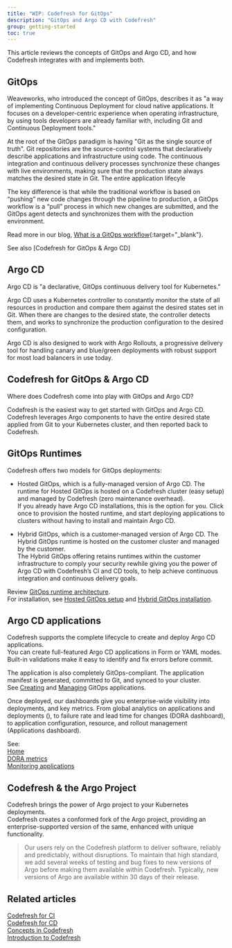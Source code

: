 ```yaml
---
title: "WIP: Codefresh for GitOps"
description: "GitOps and Argo CD with Codefresh"
group: getting-started
toc: true
---
```


This article reviews the concepts of GitOps and Argo CD, and how Codefresh integrates with and implements both.


## GitOps
Weaveworks, who introduced the concept of GitOps, describes it as "a way of implementing Continuous Deployment for cloud native applications. It focuses on a developer-centric experience when operating infrastructure, by using tools developers are already familiar with, including Git and Continuous Deployment tools."

At the root of the GitOps paradigm is having "Git as the single source of truth". Git repositories are the source-control systems that declaratively describe applications and infrastructure using code. The continuous integration and continuous delivery processes synchronize these changes with live environments, making sure that the production state always matches the desired state in Git.
The entire application lifecyle 

The key difference is that while the traditional workflow is based on “pushing” new code changes through the pipeline to production, a GitOps workflow is a “pull” process in which new changes are submitted, and the GitOps agent detects and synchronizes them with the production environment.

Read more in our blog, [What is a GitOps workflow](https://codefresh.io/learn/gitops/gitops-workflow-vs-traditional-workflow-what-is-the-difference/){:target="\_blank"}.  

See also [Codefresh for GitOps & Argo CD]


## Argo CD

Argo CD is "a declarative, GitOps continuous delivery tool for Kubernetes."

Argo CD uses a Kubernetes controller to constantly monitor the state of all resources in production and compare them against the desired states set in Git. When there are changes to the desired state, the controller detects them, and works to synchronize the production configuration to the desired configuration. 

Argo CD is also designed to work with Argo Rollouts, a progressive delivery tool for handling canary and blue/green deployments with robust support for most load balancers in use today. 


## Codefresh for GitOps & Argo CD 

Where does Codefresh come into play with GitOps and Argo CD?

Codefresh is the easiest way to get started with GitOps and Argo CD. Codefresh leverages Argo components to have the entire desired state applied from Git to your Kubernetes cluster, and then reported back to Codefresh.



## GitOps Runtimes 

Codefresh offers two models for GitOps deployments:  

* Hosted GitOps, which is a fully-managed version of Argo CD. The runtime for Hosted GitOps is hosted on a Codefresh cluster (easy setup) and managed by Codefresh (zero maintenance overhead).  
  If you already have Argo CD installations, this is the option for you. Click once to provision the hosted runtime, and start deploying applications to clusters without having to install and maintain Argo CD.

* Hybrid GitOps, which is a customer-managed version of Argo CD. The  Hybrid GitOps runtime is hosted on the customer cluster and managed by the customer.  
  The Hybrid GitOps offering retains runtimes within the customer infrastructure to comply your security rewhile giving you the power of Argo CD with Codefresh’s CI and CD tools, to help achieve continuous integration and continuous delivery goals.

Review [GitOps runtime architecture]({{site.baseurl}}/docs/installation/runtime-architecture/#gitops-architecture).  
For installation, see [Hosted GitOps setup]({{site.baseurl}}/docs/installation/gitops/hosted-runtime/) and [Hybrid GitOps installation]({{site.baseurl}}/docs/installation/gitops/hybrid-gitops/).

## Argo CD applications

Codefresh supports the complete lifecycle to create and deploy Argo CD applications.  
You can create full-featured Argo CD applications in Form or YAML modes. Built-in validations make it easy to identify and fix errors before commit.   

The application is also completely GitOps-compliant. The application manifest is generated, committed to Git, and synced to your cluster.   
See [Creating]({{site.baseurl}}/docs/deployments/gitops/create-application/) and [Managing]({{site.baseurl}}/docs/deployments/gitops/manage-application/) GitOps applications. 


Once deployed, our dashboards give you enterprise-wide visibility into deployments, and key metrics.
From global analytics on applications and deployments (), to failure rate and lead time for changes (DORA dashboard), to application configuration, resource, and rollout management (Applications dashboard). 

See:  
[Home]({{site.baseurl}}/docs/dashboards/home-dashboard/)  
[DORA metrics]({{site.baseurl}}/docs/dashboards/dora-metrics/)  
[Monitoring applications]({{site.baseurl}}/docs/deployments/gitops/applications-dashboard/)  

## Codefresh & the Argo Project 
Codefresh brings the power of Argo project to your Kubernetes deployments.  
Codefresh creates a conformed fork of the Argo project, providing an enterprise-supported version of the same, enhanced with unique functionality.

>Our users rely on the Codefresh platform to deliver software, reliably and predictably, without disruptions. To maintain that high standard, we add several weeks of testing and bug fixes to new versions of Argo before making them available within Codefresh. Typically, new versions of Argo are available within 30 days of their release.

## Related articles
[Codefresh for CI]({{site.baseurl}}/docs/getting-started/ci-codefresh/)  
[Codefresh for CD]({{site.baseurl}}/docs/getting-started/cd-codefresh/)    
[Concepts in Codefresh]({{site.baseurl}}/docs/getting-started/concepts/)   
[Introduction to Codefresh]({{site.baseurl}}/docs/getting-started/intro-to-codefresh/)
